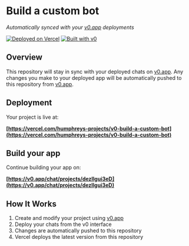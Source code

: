 # Build a custom bot

*Automatically synced with your [v0.app](https://v0.app) deployments*

[![Deployed on Vercel](https://img.shields.io/badge/Deployed%20on-Vercel-black?style=for-the-badge&logo=vercel)](https://vercel.com/humphreys-projects/v0-build-a-custom-bot)
[![Built with v0](https://img.shields.io/badge/Built%20with-v0.app-black?style=for-the-badge)](https://v0.app/chat/projects/dezIlgui3eD)

## Overview

This repository will stay in sync with your deployed chats on [v0.app](https://v0.app).
Any changes you make to your deployed app will be automatically pushed to this repository from [v0.app](https://v0.app).

## Deployment

Your project is live at:

**[https://vercel.com/humphreys-projects/v0-build-a-custom-bot](https://vercel.com/humphreys-projects/v0-build-a-custom-bot)**

## Build your app

Continue building your app on:

**[https://v0.app/chat/projects/dezIlgui3eD](https://v0.app/chat/projects/dezIlgui3eD)**

## How It Works

1. Create and modify your project using [v0.app](https://v0.app)
2. Deploy your chats from the v0 interface
3. Changes are automatically pushed to this repository
4. Vercel deploys the latest version from this repository
